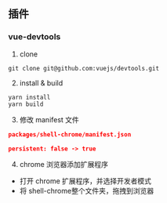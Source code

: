 ## 插件

### vue-devtools
  1. clone
  ```
  git clone git@github.com:vuejs/devtools.git
  ```

  2. install & build
  ```
  yarn install
  yarn build
  ```
  
  3. 修改 manifest 文件
  ```json
  packages/shell-chrome/manifest.json

  persistent: false -> true
  ```

  4. chrome 浏览器添加扩展程序
  * 打开 chrome 扩展程序，并选择开发者模式
  * 将 shell-chrome整个文件夹，拖拽到浏览器